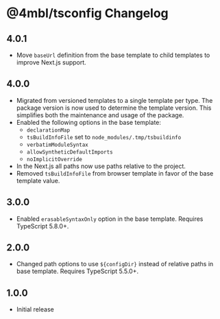 # @4mbl/tsconfig Changelog

## 4.0.1

* Move `baseUrl` definition from the base template to child templates to improve Next.js support.

## 4.0.0

* Migrated from versioned templates to a single template per type. The package version is now used to determine the template version. This simplifies both the maintenance and usage of the package.
* Enabled the following options in the base template:
  * `declarationMap`
  * `tsBuildInfoFile` set to `node_modules/.tmp/tsbuildinfo`
  * `verbatimModuleSyntax`
  * `allowSyntheticDefaultImports`
  * `noImplicitOverride`
* In the Next.js all paths now use paths relative to the project.
* Removed `tsBuildInfoFile` from browser template in favor of the base template value.

## 3.0.0

* Enabled `erasableSyntaxOnly` option in the base template. Requires TypeScript 5.8.0+.

## 2.0.0

* Changed path options to use `${configDir}` instead of relative paths in base template. Requires TypeScript 5.5.0+.

## 1.0.0

* Initial release
